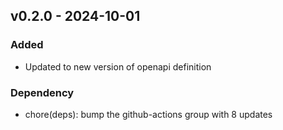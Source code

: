 ## v0.2.0 - 2024-10-01
### Added
* Updated to new version of openapi definition
### Dependency
* chore(deps): bump the github-actions group with 8 updates
